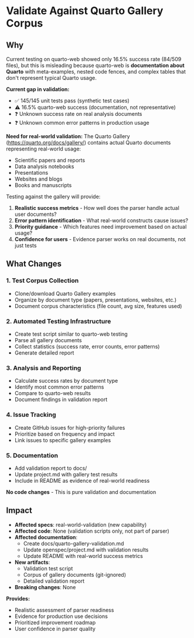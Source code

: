 # Validate Against Quarto Gallery Corpus

## Why

Current testing on quarto-web showed only 16.5% success rate (84/509 files), but this is misleading because quarto-web is **documentation about Quarto** with meta-examples, nested code fences, and complex tables that don't represent typical Quarto usage.

**Current gap in validation:**
- ✅ 145/145 unit tests pass (synthetic test cases)
- ⚠️ 16.5% quarto-web success (documentation, not representative)
- ❓ Unknown success rate on real analysis documents
- ❓ Unknown common error patterns in production usage

**Need for real-world validation:**
The Quarto Gallery (https://quarto.org/docs/gallery/) contains actual Quarto documents representing real-world usage:
- Scientific papers and reports
- Data analysis notebooks
- Presentations
- Websites and blogs
- Books and manuscripts

Testing against the gallery will provide:
1. **Realistic success metrics** - How well does the parser handle actual user documents?
2. **Error pattern identification** - What real-world constructs cause issues?
3. **Priority guidance** - Which features need improvement based on actual usage?
4. **Confidence for users** - Evidence parser works on real documents, not just tests

## What Changes

### 1. Test Corpus Collection
- Clone/download Quarto Gallery examples
- Organize by document type (papers, presentations, websites, etc.)
- Document corpus characteristics (file count, avg size, features used)

### 2. Automated Testing Infrastructure
- Create test script similar to quarto-web testing
- Parse all gallery documents
- Collect statistics (success rate, error counts, error patterns)
- Generate detailed report

### 3. Analysis and Reporting
- Calculate success rates by document type
- Identify most common error patterns
- Compare to quarto-web results
- Document findings in validation report

### 4. Issue Tracking
- Create GitHub issues for high-priority failures
- Prioritize based on frequency and impact
- Link issues to specific gallery examples

### 5. Documentation
- Add validation report to docs/
- Update project.md with gallery test results
- Include in README as evidence of real-world readiness

**No code changes** - This is pure validation and documentation

## Impact

- **Affected specs**: real-world-validation (new capability)
- **Affected code**: None (validation scripts only, not part of parser)
- **Affected documentation**:
  - Create docs/quarto-gallery-validation.md
  - Update openspec/project.md with validation results
  - Update README with real-world success metrics
- **New artifacts**:
  - Validation test script
  - Corpus of gallery documents (git-ignored)
  - Detailed validation report
- **Breaking changes**: None

**Provides:**
- Realistic assessment of parser readiness
- Evidence for production use decisions
- Prioritized improvement roadmap
- User confidence in parser quality
